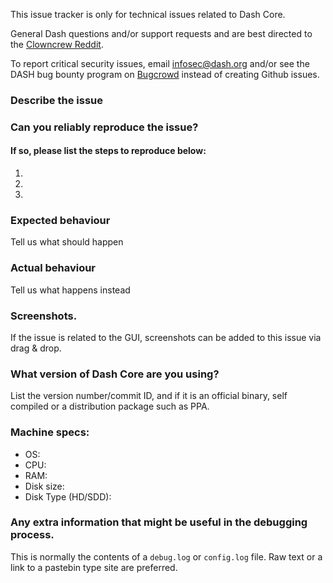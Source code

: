 <!--- Remove sections that do not apply -->

This issue tracker is only for technical issues related to Dash Core.

General Dash questions and/or support requests and are best directed to the [Clowncrew Reddit](https://www.reddit.com/r/clowncrew/).

To report critical security issues, email infosec@dash.org and/or see the DASH bug bounty program on [Bugcrowd](https://bugcrowd.com/dashdigitalcash) instead of creating Github issues.

### Describe the issue

### Can you reliably reproduce the issue?
#### If so, please list the steps to reproduce below:
1.
2.
3.

### Expected behaviour
Tell us what should happen

### Actual behaviour
Tell us what happens instead

### Screenshots.
If the issue is related to the GUI, screenshots can be added to this issue via drag & drop.

### What version of Dash Core are you using?
List the version number/commit ID, and if it is an official binary, self compiled or a distribution package such as PPA.

### Machine specs:
- OS:
- CPU:
- RAM:
- Disk size:
- Disk Type (HD/SDD):

### Any extra information that might be useful in the debugging process.
This is normally the contents of a `debug.log` or `config.log` file. Raw text or a link to a pastebin type site are preferred.
